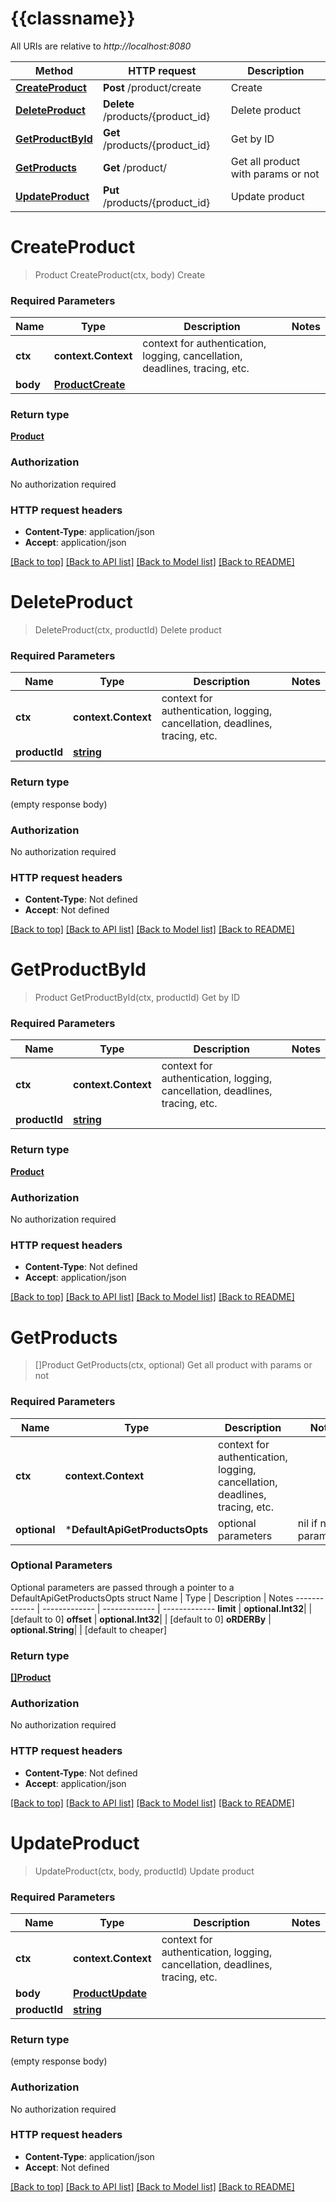 # {{classname}}

All URIs are relative to *http://localhost:8080*

Method | HTTP request | Description
------------- | ------------- | -------------
[**CreateProduct**](DefaultApi.md#CreateProduct) | **Post** /product/create | Create
[**DeleteProduct**](DefaultApi.md#DeleteProduct) | **Delete** /products/{product_id} | Delete product
[**GetProductById**](DefaultApi.md#GetProductById) | **Get** /products/{product_id} | Get by ID
[**GetProducts**](DefaultApi.md#GetProducts) | **Get** /product/ | Get all product with params or not
[**UpdateProduct**](DefaultApi.md#UpdateProduct) | **Put** /products/{product_id} | Update product

# **CreateProduct**
> Product CreateProduct(ctx, body)
Create

### Required Parameters

Name | Type | Description  | Notes
------------- | ------------- | ------------- | -------------
 **ctx** | **context.Context** | context for authentication, logging, cancellation, deadlines, tracing, etc.
  **body** | [**ProductCreate**](ProductCreate.md)|  | 

### Return type

[**Product**](Product.md)

### Authorization

No authorization required

### HTTP request headers

 - **Content-Type**: application/json
 - **Accept**: application/json

[[Back to top]](#) [[Back to API list]](../README.md#documentation-for-api-endpoints) [[Back to Model list]](../README.md#documentation-for-models) [[Back to README]](../README.md)

# **DeleteProduct**
> DeleteProduct(ctx, productId)
Delete product

### Required Parameters

Name | Type | Description  | Notes
------------- | ------------- | ------------- | -------------
 **ctx** | **context.Context** | context for authentication, logging, cancellation, deadlines, tracing, etc.
  **productId** | [**string**](.md)|  | 

### Return type

 (empty response body)

### Authorization

No authorization required

### HTTP request headers

 - **Content-Type**: Not defined
 - **Accept**: Not defined

[[Back to top]](#) [[Back to API list]](../README.md#documentation-for-api-endpoints) [[Back to Model list]](../README.md#documentation-for-models) [[Back to README]](../README.md)

# **GetProductById**
> Product GetProductById(ctx, productId)
Get by ID

### Required Parameters

Name | Type | Description  | Notes
------------- | ------------- | ------------- | -------------
 **ctx** | **context.Context** | context for authentication, logging, cancellation, deadlines, tracing, etc.
  **productId** | [**string**](.md)|  | 

### Return type

[**Product**](Product.md)

### Authorization

No authorization required

### HTTP request headers

 - **Content-Type**: Not defined
 - **Accept**: application/json

[[Back to top]](#) [[Back to API list]](../README.md#documentation-for-api-endpoints) [[Back to Model list]](../README.md#documentation-for-models) [[Back to README]](../README.md)

# **GetProducts**
> []Product GetProducts(ctx, optional)
Get all product with params or not

### Required Parameters

Name | Type | Description  | Notes
------------- | ------------- | ------------- | -------------
 **ctx** | **context.Context** | context for authentication, logging, cancellation, deadlines, tracing, etc.
 **optional** | ***DefaultApiGetProductsOpts** | optional parameters | nil if no parameters

### Optional Parameters
Optional parameters are passed through a pointer to a DefaultApiGetProductsOpts struct
Name | Type | Description  | Notes
------------- | ------------- | ------------- | -------------
 **limit** | **optional.Int32**|  | [default to 0]
 **offset** | **optional.Int32**|  | [default to 0]
 **oRDERBy** | **optional.String**|  | [default to cheaper]

### Return type

[**[]Product**](Product.md)

### Authorization

No authorization required

### HTTP request headers

 - **Content-Type**: Not defined
 - **Accept**: application/json

[[Back to top]](#) [[Back to API list]](../README.md#documentation-for-api-endpoints) [[Back to Model list]](../README.md#documentation-for-models) [[Back to README]](../README.md)

# **UpdateProduct**
> UpdateProduct(ctx, body, productId)
Update product

### Required Parameters

Name | Type | Description  | Notes
------------- | ------------- | ------------- | -------------
 **ctx** | **context.Context** | context for authentication, logging, cancellation, deadlines, tracing, etc.
  **body** | [**ProductUpdate**](ProductUpdate.md)|  | 
  **productId** | [**string**](.md)|  | 

### Return type

 (empty response body)

### Authorization

No authorization required

### HTTP request headers

 - **Content-Type**: application/json
 - **Accept**: Not defined

[[Back to top]](#) [[Back to API list]](../README.md#documentation-for-api-endpoints) [[Back to Model list]](../README.md#documentation-for-models) [[Back to README]](../README.md)

